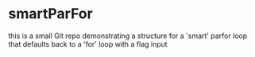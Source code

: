 # smartParFor

this is a small Git repo demonstrating a structure for a 'smart' parfor loop that defaults back to a 'for' loop with a flag input
